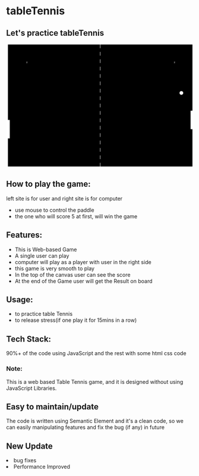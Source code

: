 # tableTennis
<h2>Let's practice tableTennis</h2>
<img src="https://github.com/sgrprmnk/tableTennis/blob/main/Screenshot%20(282).png">
<div>
  <h2>How to play the game:</h2>
  <p>
    left site is for user and right site is for computer
    <ul>
      <li>use mouse to control the paddle</li>
      <li>the one who will score 5 at first, will win the game</li>
  </p>
  </div>
  <h2>Features:</h2>
  <ul>
  <li> This is Web-based Game</li>
  <li> A single user can play </li>
  <li> computer will play as a player with user in the right side</li>
  <li> this game is very smooth to play</li>
  <li>In the top of the canvas user can see the score</li>
  <li>At the end of the Game user will get the Result on board</li>
  </ul>
  <h2>Usage:</h2>
  <ul>
  <li>to practice table Tennis
    <li>to release stress(if one play it for 15mins in a row)
  </ul>
 <h2> Tech Stack:</h2>
 <p>90%+ of the code using JavaScript and the rest with some html css code</p>

<h3>Note:</h3>
<p>This is a web based Table Tennis game, and it is designed without using JavaScript Libraries.</p>
<h2>Easy to maintain/update</h2>
        <p>The code is written using Semantic Element and it's a clean code, so we can easily manipulating features and
            fix the bug (if any) in future</p>
        <h2>New Update</h2>
    <li>bug fixes</li>
    <li>Performance Improved</li>
